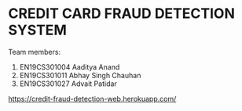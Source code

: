 # CREDIT CARD FRAUD DETECTION SYSTEM

Team members:
1. EN19CS301004 Aaditya Anand
2. EN19CS301011 Abhay Singh Chauhan
3. EN19CS301027 Advait Patidar

https://credit-fraud-detection-web.herokuapp.com/
